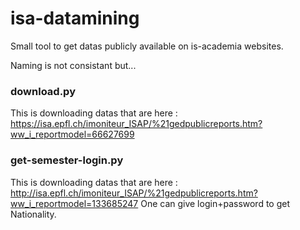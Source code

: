 # isa-datamining

Small tool to get datas publicly available on is-academia websites.

Naming is not consistant but...
### download.py
This is downloading datas that are here : https://isa.epfl.ch/imoniteur_ISAP/%21gedpublicreports.htm?ww_i_reportmodel=66627699

### get-semester-login.py
This is downloading datas that are here : http://isa.epfl.ch/imoniteur_ISAP/%21gedpublicreports.htm?ww_i_reportmodel=133685247
One can give login+password to get Nationality.
